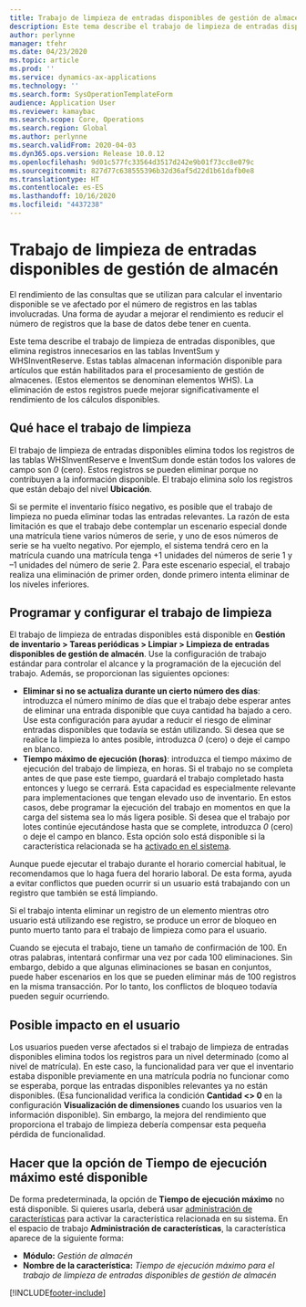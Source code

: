 ```yaml
---
title: Trabajo de limpieza de entradas disponibles de gestión de almacén
description: Este tema describe el trabajo de limpieza de entradas disponibles, que ayuda a mejorar el rendimiento del sistema al identificar y eliminar registros relacionados pero innecesarios.
author: perlynne
manager: tfehr
ms.date: 04/23/2020
ms.topic: article
ms.prod: ''
ms.service: dynamics-ax-applications
ms.technology: ''
ms.search.form: SysOperationTemplateForm
audience: Application User
ms.reviewer: kamaybac
ms.search.scope: Core, Operations
ms.search.region: Global
ms.author: perlynne
ms.search.validFrom: 2020-04-03
ms.dyn365.ops.version: Release 10.0.12
ms.openlocfilehash: 9d01c577fc33564d3517d242e9b01f73cc8e079c
ms.sourcegitcommit: 827d77c638555396b32d36af5d22d1b61dafb0e8
ms.translationtype: HT
ms.contentlocale: es-ES
ms.lasthandoff: 10/16/2020
ms.locfileid: "4437238"
---
```

# <a name="warehouse-management-on-hand-entries-cleanup-job"></a>Trabajo de limpieza de entradas disponibles de gestión de almacén

El rendimiento de las consultas que se utilizan para calcular el inventario disponible se ve afectado por el número de registros en las tablas involucradas. Una forma de ayudar a mejorar el rendimiento es reducir el número de registros que la base de datos debe tener en cuenta.

Este tema describe el trabajo de limpieza de entradas disponibles, que elimina registros innecesarios en las tablas InventSum y WHSInventReserve. Estas tablas almacenan información disponible para artículos que están habilitados para el procesamiento de gestión de almacenes. (Estos elementos se denominan elementos WHS). La eliminación de estos registros puede mejorar significativamente el rendimiento de los cálculos disponibles.

## <a name="what-the-cleanup-job-does"></a>Qué hace el trabajo de limpieza

El trabajo de limpieza de entradas disponibles elimina todos los registros de las tablas WHSInventReserve e InventSum donde están todos los valores de campo son *0* (cero). Estos registros se pueden eliminar porque no contribuyen a la información disponible. El trabajo elimina solo los registros que están debajo del nivel **Ubicación**.

Si se permite el inventario físico negativo, es posible que el trabajo de limpieza no pueda eliminar todas las entradas relevantes. La razón de esta limitación es que el trabajo debe contemplar un escenario especial donde una matrícula tiene varios números de serie, y uno de esos números de serie se ha vuelto negativo. Por ejemplo, el sistema tendrá cero en la matrícula cuando una matrícula tenga +1 unidades del números de serie 1 y –1 unidades del número de serie 2. Para este escenario especial, el trabajo realiza una eliminación de primer orden, donde primero intenta eliminar de los niveles inferiores.

## <a name="schedule-and-configure-the-cleanup-job"></a>Programar y configurar el trabajo de limpieza

El trabajo de limpieza de entradas disponibles está disponible en **Gestión de inventario \> Tareas periódicas \> Limpiar \> Limpieza de entradas disponibles de gestión de almacén**. Use la configuración de trabajo estándar para controlar el alcance y la programación de la ejecución del trabajo. Además, se proporcionan las siguientes opciones:

- **Eliminar si no se actualiza durante un cierto número des días**: introduzca el número mínimo de días que el trabajo debe esperar antes de eliminar una entrada disponible que cuya cantidad ha bajado a cero. Use esta configuración para ayudar a reducir el riesgo de eliminar entradas disponibles que todavía se están utilizando. Si desea que se realice la limpieza lo antes posible, introduzca *0* (cero) o deje el campo en blanco.
- **Tiempo máximo de ejecución (horas)**: introduzca el tiempo máximo de ejecución del trabajo de limpieza, en horas. Si el trabajo no se completa antes de que pase este tiempo, guardará el trabajo completado hasta entonces y luego se cerrará. Esta capacidad es especialmente relevante para implementaciones que tengan elevado uso de inventario. En estos casos, debe programar la ejecución del trabajo en momentos en que la carga del sistema sea lo más ligera posible. Si desea que el trabajo por lotes continúe ejecutándose hasta que se complete, introduzca *0* (cero) o deje el campo en blanco. Esta opción solo está disponible si la característica relacionada se ha [activado en el sistema](#max-execution-time).

Aunque puede ejecutar el trabajo durante el horario comercial habitual, le recomendamos que lo haga fuera del horario laboral. De esta forma, ayuda a evitar conflictos que pueden ocurrir si un usuario está trabajando con un registro que también se está limpiando.

Si el trabajo intenta eliminar un registro de un elemento mientras otro usuario está utilizando ese registro, se produce un error de bloqueo en punto muerto tanto para el trabajo de limpieza como para el usuario.

Cuando se ejecuta el trabajo, tiene un tamaño de confirmación de 100. En otras palabras, intentará confirmar una vez por cada 100 eliminaciones. Sin embargo, debido a que algunas eliminaciones se basan en conjuntos, puede haber escenarios en los que se pueden eliminar más de 100 registros en la misma transacción. Por lo tanto, los conflictos de bloqueo todavía pueden seguir ocurriendo.

## <a name="possible-user-impact"></a>Posible impacto en el usuario

Los usuarios pueden verse afectados si el trabajo de limpieza de entradas disponibles elimina todos los registros para un nivel determinado (como al nivel de matrícula). En este caso, la funcionalidad para ver que el inventario estaba disponible previamente en una matrícula podría no funcionar como se esperaba, porque las entradas disponibles relevantes ya no están disponibles. (Esa funcionalidad verifica la condición **Cantidad \<\> 0** en la configuración **Visualización de dimensiones** cuando los usuarios ven la información disponible). Sin embargo, la mejora del rendimiento que proporciona el trabajo de limpieza debería compensar esta pequeña pérdida de funcionalidad.

## <a name="make-the-maximum-execution-time-setting-available"></a><a name="max-execution-time"></a>Hacer que la opción de Tiempo de ejecución máximo esté disponible

De forma predeterminada, la opción de **Tiempo de ejecución máximo** no está disponible. Si quieres usarla, deberá usar [administración de características](../../fin-ops-core/fin-ops/get-started/feature-management/feature-management-overview.md) para activar la característica relacionada en su sistema. En el espacio de trabajo **Administración de características**, la característica aparece de la siguiente forma:

- **Módulo:** *Gestión de almacén*
- **Nombre de la característica:** *Tiempo de ejecución máximo para el trabajo de limpieza de entradas disponibles de gestión de almacén*


[!INCLUDE[footer-include](../../includes/footer-banner.md)]